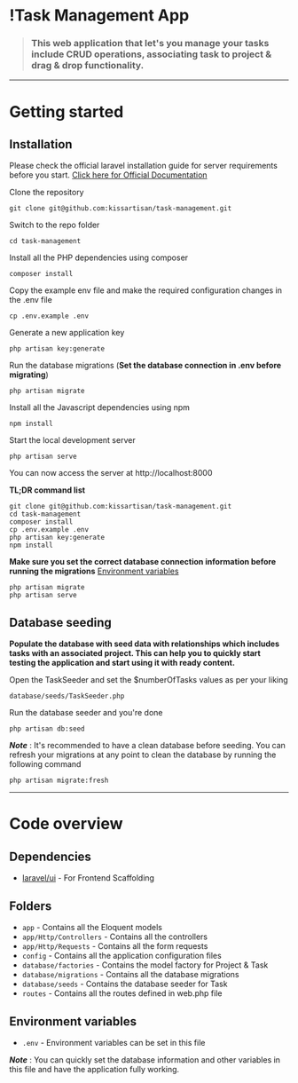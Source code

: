 # !Task Management App

> ### This web application that let's you manage your tasks include CRUD operations, associating task to project & drag & drop functionality.

----------

# Getting started

## Installation

Please check the official laravel installation guide for server requirements before you start. [Click here for Official Documentation](https://laravel.com/docs/5.4/installation#installation)


Clone the repository

    git clone git@github.com:kissartisan/task-management.git

Switch to the repo folder

    cd task-management

Install all the PHP dependencies using composer

    composer install

Copy the example env file and make the required configuration changes in the .env file

    cp .env.example .env

Generate a new application key

    php artisan key:generate

Run the database migrations (**Set the database connection in .env before migrating**)

    php artisan migrate

Install all the Javascript dependencies using npm

    npm install

Start the local development server

    php artisan serve

You can now access the server at http://localhost:8000

**TL;DR command list**

    git clone git@github.com:kissartisan/task-management.git
    cd task-management
    composer install
    cp .env.example .env
    php artisan key:generate
    npm install

**Make sure you set the correct database connection information before running the migrations** [Environment variables](#environment-variables)

    php artisan migrate
    php artisan serve

## Database seeding

**Populate the database with seed data with relationships which includes tasks with an associated project. This can help you to quickly start testing the application and start using it with ready content.**

Open the TaskSeeder and set the $numberOfTasks values as per your liking

    database/seeds/TaskSeeder.php

Run the database seeder and you're done

    php artisan db:seed

***Note*** : It's recommended to have a clean database before seeding. You can refresh your migrations at any point to clean the database by running the following command

    php artisan migrate:fresh

----------

# Code overview

## Dependencies

- [laravel/ui](https://github.com/laravel/ui) - For Frontend Scaffolding

## Folders

- `app` - Contains all the Eloquent models
- `app/Http/Controllers` - Contains all the controllers
- `app/Http/Requests` - Contains all the form requests
- `config` - Contains all the application configuration files
- `database/factories` - Contains the model factory for Project & Task
- `database/migrations` - Contains all the database migrations
- `database/seeds` - Contains the database seeder for Task
- `routes` - Contains all the routes defined in web.php file

## Environment variables

- `.env` - Environment variables can be set in this file

***Note*** : You can quickly set the database information and other variables in this file and have the application fully working.
